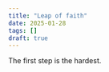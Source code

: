 ```yaml
---
title: "Leap of faith"
date: 2025-01-28
tags: []
draft: true
---
```


The first step is the hardest.
